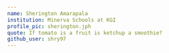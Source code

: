 ```yaml
---
name: Sherington Amarapala
institution: Minerva Schools at KGI
profile_pic: sherington.jph
quote: If tomato is a fruit is ketchup a smoothie?
github_user: shry97
---
```

